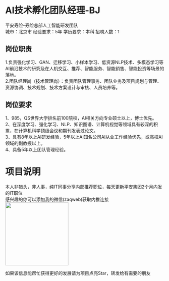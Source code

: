 # AI技术孵化团队经理-BJ
平安寿险-寿险总部人工智能研发团队  
城市：北京市 经验要求：5年 学历要求：本科  招聘人数：1

## 岗位职责
1.负责强化学习、GAN、迁移学习、小样本学习、低资源NLP技术、多模态学习等AI前沿技术的研究及在人机交互、推荐、智能服务、智能销售、智能投资等场景的落地。   
2.团队经理岗（技术管理岗）：负责团队管理事务、团队业务及项目规划与管理、资源协调、技术规划、技术方案设计与审核、人员培养等。

## 岗位要求
1、985，QS世界大学排名前100院校，AI相关方向专业硕士以上，博士优先。   
2、在深度学习、强化学习、NLP、知识图谱、计算机视觉等领域具有较深的积累，在计算机科学顶级会议和期刊发表过论文。   
3、具有8年以上AI研发经验，5年以上AI知名公司AI从业工作经验优先，或高校AI领域的副教授以上。   
4、具备5年以上团队管理经验。

# 项目说明

本人非猎头，非人事，纯IT同事分享内部推荐职位，每天更新平安集团2个月内发的IT职位  
感兴趣的你可以添加我的微信(zaqweb)获取内推连接  
<img src="https://github.com/zaqweb/PA-IT-JOBS/blob/master/WechatICode.jpeg"  height="200" width="200">

如果该信息能帮忙获得更好的发展请为项目点亮Star，转发给有需要的朋友




